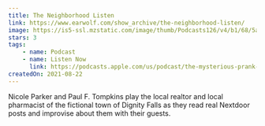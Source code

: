 ```yaml
---
title: The Neighborhood Listen
link: https://www.earwolf.com/show_archive/the-neighborhood-listen/
image: https://is5-ssl.mzstatic.com/image/thumb/Podcasts126/v4/b1/68/5a/b1685a64-d1fd-486a-0310-ccb041368ab6/mza_11645249403271688738.jpg/1000x1000-999.jpg
stars: 3
tags:
    - name: Podcast
    - name: Listen Now
      link: https://podcasts.apple.com/us/podcast/the-mysterious-prank-calls-with-drew-tarver/id1517151870?i=1000555414658
createdOn: 2021-08-22
---
```


Nicole Parker and Paul F. Tompkins play the local realtor and local pharmacist of the fictional town of Dignity Falls as they read real Nextdoor posts and improvise about them with their guests.

